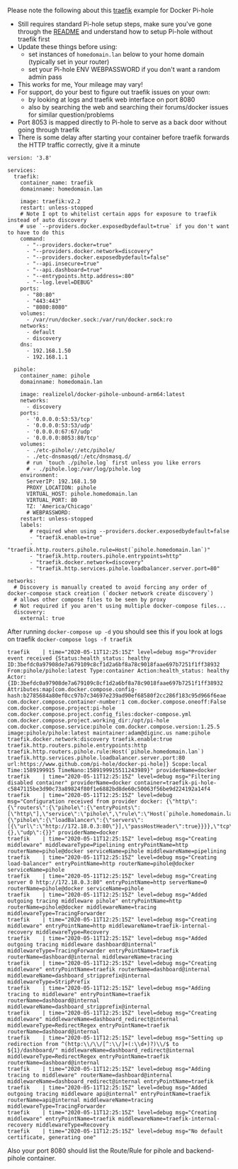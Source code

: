 Please note the following about this [traefik](https://traefik.io/) example for Docker Pi-hole

- Still requires standard Pi-hole setup steps, make sure you've gone through the [README](https://github.com/pi-hole/docker-pi-hole/blob/master/README.md) and understand how to setup Pi-hole without traefik first
- Update these things before using:
    - set instances of `homedomain.lan` below to your home domain (typically set in your router)
    - set your Pi-hole ENV WEBPASSWORD if you don't want a random admin pass
- This works for me, Your mileage may vary!
- For support, do your best to figure out traefik issues on your own:
    - by looking at logs and traefik web interface on port 8080
    - also by searching the web and searching their forums/docker issues for similar question/problems
- Port 8053 is mapped directly to Pi-hole to serve as a back door without going through traefik
- There is some delay after starting your container before traefik forwards the HTTP traffic correctly, give it a minute

```
version: '3.8'

services:
  traefik:
    container_name: traefik
    domainname: homedomain.lan

    image: traefik:v2.2
    restart: unless-stopped
    # Note I opt to whitelist certain apps for exposure to traefik instead of auto discovery
    # use `--providers.docker.exposedbydefault=true` if you don't want to have to do this
    command:
      - "--providers.docker=true"
      - "--providers.docker.network=discovery"
      - "--providers.docker.exposedbydefault=false"
      - "--api.insecure=true"
      - "--api.dashboard=true"
      - "--entrypoints.http.address=:80"
      - "--log.level=DEBUG"
    ports:
      - "80:80"
      - "443:443"
      - "8080:8080"
    volumes:
      - /var/run/docker.sock:/var/run/docker.sock:ro
    networks:
      - default
      - discovery
    dns:
      - 192.168.1.50
      - 192.168.1.1

  pihole:
    container_name: pihole
    domainname: homedomain.lan

    image: realizelol/docker-pihole-unbound-arm64:latest
    networks:
      - discovery
    ports:
      - '0.0.0.0:53:53/tcp'
      - '0.0.0.0:53:53/udp'
      - '0.0.0.0:67:67/udp'
      - '0.0.0.0:8053:80/tcp'
    volumes:
      - ./etc-pihole/:/etc/pihole/
      - ./etc-dnsmasqd/:/etc/dnsmasq.d/
      # run `touch ./pihole.log` first unless you like errors
      # - ./pihole.log:/var/log/pihole.log
    environment:
      ServerIP: 192.168.1.50
      PROXY_LOCATION: pihole
      VIRTUAL_HOST: pihole.homedomain.lan
      VIRTUAL_PORT: 80
      TZ: 'America/Chicago'
      # WEBPASSWORD:
    restart: unless-stopped
    labels:
       # required when using --providers.docker.exposedbydefault=false
       - "traefik.enable=true"
       - "traefik.http.routers.pihole.rule=Host(`pihole.homedomain.lan`)"
       - "traefik.http.routers.pihole.entrypoints=http"
       - "traefik.docker.network=discovery"
       - "traefik.http.services.pihole.loadbalancer.server.port=80"

networks:
  # Discovery is manually created to avoid forcing any order of docker-compose stack creation (`docker network create discovery`)
  # allows other compose files to be seen by proxy
  # Not required if you aren't using multiple docker-compose files...
  discovery:
    external: true
```

After running `docker-compose up -d` you should see this if you look at logs on traefik `docker-compose logs -f traefik`

```
traefik    | time="2020-05-11T12:25:15Z" level=debug msg="Provider event received {Status:health_status: healthy ID:3befdc0a97908de7a679109c8cf1d2a6bf8a78c9018faae697b7251f1ff38932 From:pihole/pihole:latest Type:container Action:health_status: healthy Actor:{ID:3befdc0a97908de7a679109c8cf1d2a6bf8a78c9018faae697b7251f1ff38932 Attributes:map[com.docker.compose.config-hash:b2785684a80ef0cc97b7c34697e239ad90ef68580f2cc286f183c95d966f6eae com.docker.compose.container-number:1 com.docker.compose.oneoff:False com.docker.compose.project:pi-hole com.docker.compose.project.config_files:docker-compose.yml com.docker.compose.project.working_dir:/opt/pi-hole com.docker.compose.service:pihole com.docker.compose.version:1.25.5 image:pihole/pihole:latest maintainer:adam@diginc.us name:pihole traefik.docker.network:discovery traefik.enable:true traefik.http.routers.pihole.entrypoints:http traefik.http.routers.pihole.rule:Host(`pihole.homedomain.lan`) traefik.http.services.pihole.loadbalancer.server.port:80 url:https://www.github.com/pi-hole/docker-pi-hole]} Scope:local Time:1589199915 TimeNano:1589199915511243989}" providerName=docker
traefik    | time="2020-05-11T12:25:15Z" level=debug msg="Filtering disabled container" providerName=docker container=traefik-pi-hole-c5847115be3d90c73a89824f80f1e6882bd8de60c50063f56be9d224192a14f4
traefik    | time="2020-05-11T12:25:15Z" level=debug msg="Configuration received from provider docker: {\"http\":{\"routers\":{\"pihole\":{\"entryPoints\":[\"http\"],\"service\":\"pihole\",\"rule\":\"Host(`pihole.homedomain.lan`)\"}},\"services\":{\"pihole\":{\"loadBalancer\":{\"servers\":[{\"url\":\"http://172.18.0.3:80\"}],\"passHostHeader\":true}}}},\"tcp\":{},\"udp\":{}}" providerName=docker
traefik    | time="2020-05-11T12:25:15Z" level=debug msg="Creating middleware" middlewareType=Pipelining entryPointName=http routerName=pihole@docker serviceName=pihole middlewareName=pipelining
traefik    | time="2020-05-11T12:25:15Z" level=debug msg="Creating load-balancer" entryPointName=http routerName=pihole@docker serviceName=pihole
traefik    | time="2020-05-11T12:25:15Z" level=debug msg="Creating server 0 http://172.18.0.3:80" entryPointName=http serverName=0 routerName=pihole@docker serviceName=pihole
traefik    | time="2020-05-11T12:25:15Z" level=debug msg="Added outgoing tracing middleware pihole" entryPointName=http routerName=pihole@docker middlewareName=tracing middlewareType=TracingForwarder
traefik    | time="2020-05-11T12:25:15Z" level=debug msg="Creating middleware" entryPointName=http middlewareName=traefik-internal-recovery middlewareType=Recovery
traefik    | time="2020-05-11T12:25:15Z" level=debug msg="Added outgoing tracing middleware dashboard@internal" middlewareType=TracingForwarder entryPointName=traefik routerName=dashboard@internal middlewareName=tracing
traefik    | time="2020-05-11T12:25:15Z" level=debug msg="Creating middleware" entryPointName=traefik routerName=dashboard@internal middlewareName=dashboard_stripprefix@internal middlewareType=StripPrefix
traefik    | time="2020-05-11T12:25:15Z" level=debug msg="Adding tracing to middleware" entryPointName=traefik routerName=dashboard@internal middlewareName=dashboard_stripprefix@internal
traefik    | time="2020-05-11T12:25:15Z" level=debug msg="Creating middleware" middlewareName=dashboard_redirect@internal middlewareType=RedirectRegex entryPointName=traefik routerName=dashboard@internal
traefik    | time="2020-05-11T12:25:15Z" level=debug msg="Setting up redirection from ^(http:\\/\\/[^:\\/]+(:\\d+)?)\\/$ to ${1}/dashboard/" middlewareName=dashboard_redirect@internal middlewareType=RedirectRegex entryPointName=traefik routerName=dashboard@internal
traefik    | time="2020-05-11T12:25:15Z" level=debug msg="Adding tracing to middleware" routerName=dashboard@internal middlewareName=dashboard_redirect@internal entryPointName=traefik
traefik    | time="2020-05-11T12:25:15Z" level=debug msg="Added outgoing tracing middleware api@internal" entryPointName=traefik routerName=api@internal middlewareName=tracing middlewareType=TracingForwarder
traefik    | time="2020-05-11T12:25:15Z" level=debug msg="Creating middleware" entryPointName=traefik middlewareName=traefik-internal-recovery middlewareType=Recovery
traefik    | time="2020-05-11T12:25:15Z" level=debug msg="No default certificate, generating one"

```

Also your port 8080 should list the Route/Rule for pihole and backend-pihole container.
